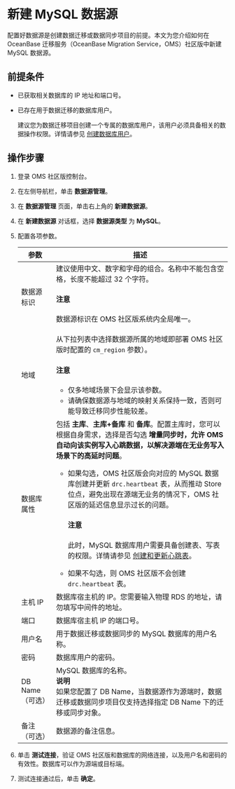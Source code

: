 # 新建 MySQL 数据源

配置好数据源是创建数据迁移或数据同步项目的前提。本文为您介绍如何在 OceanBase 迁移服务（OceanBase Migration Service，OMS）社区版中新建 MySQL 数据源。

## 前提条件

* 已获取相关数据库的 IP 地址和端口号。

* 已存在用于数据迁移的数据库用户。

  建议您为数据迁移项目创建一个专属的数据库用户，该用户必须具备相关的数据操作权限。详情请参见 [创建数据库用户](../300.create-a-database-user.md)。

## 操作步骤

1. 登录 OMS 社区版控制台。

2. 在左侧导航栏，单击 **数据源管理**。

3. 在 **数据源管理** 页面，单击右上角的 **新建数据源**。

4. 在 **新建数据源** 对话框，选择 **数据源类型** 为 **MySQL**。

5. 配置各项参数。

   |   **参数**    |                **描述**                      |
   |-------------|--------------------------------------|
   | 数据源标识       | 建议使用中文、数字和字母的组合。名称中不能包含空格，长度不能超过 32 个字符。<main id="notice" type='notice'><h4>注意</h4><p>数据源标识在 OMS 社区版系统内全局唯一。</p></main>                                                                                                                                                                                                                                                                                            |
   | 地域          | 从下拉列表中选择数据源所属的地域即部署 OMS 社区版时配置的 `cm_region` 参数）。<main id="notice" type='notice'><h4>注意</h4><ul><li> 仅多地域场景下会显示该参数。   <li>请确保数据源与地域的映射关系保持一致，否则可能导致迁移同步性能较差。    </ul> </main>                                                                                                               |
   | 数据库属性       | 包括 **主库**、**主库+备库** 和 **备库**。配置主库时，您可以根据自身需求，选择是否勾选 **增量同步时，允许 OMS 自动向该实例写入心跳数据，以解决源端在无业务写入场景下的高延时问题**。 <ul><li> 如果勾选，OMS 社区版会向对应的 MySQL 数据库创建并更新 `drc.heartbeat` 表，从而推动 Store 位点，避免出现在源端无业务的情况下，OMS 社区版的延迟信息显示过长的问题。<main id="notice" type='notice'><h4>注意</h4><p>此时，MySQL 数据库用户需要具备创建表、写表的权限。详情请参见 [创建和更新心跳表](../../600.data-migration/1600.migration-function-introduction/700.create-heartbeat.md)。</p></main>   <li> 如果不勾选，则 OMS 社区版不会创建 `drc.heartbeat` 表。    |
   | 主机 IP       | 数据库宿主机的 IP。您需要输入物理 RDS 的地址，请勿填写中间件的地址。                                                                                                                                                                                                                                                                                                                   |
   | 端口          | 数据库宿主机 IP 的端口号。                                                                                                                                                                                                                                                                                                                                          |
   | 用户名         | 用于数据迁移或数据同步的 MySQL 数据库的用户名称。                                                                                                                                                                                                                                                                                                                             |
   | 密码          | 数据库用户的密码。                                                                                                                                                                                                                                                                                                                                                |
   | DB Name（可选） | MySQL 数据库的名称。<br>**说明**<br>如果您配置了 DB Name，当数据源作为源端时，数据迁移或数据同步项目仅支持选择指定 DB Name 下的迁移或同步对象。                                                                                                                                                                                                                                                                                                                                          |
   | 备注（可选）      | 数据源的备注信息。                                                                                                                                                                                                                                                                                                                                                |

6. 单击 **测试连接**，验证 OMS 社区版和数据库的网络连接，以及用户名和密码的有效性。数据库可以作为源端或目标端。

7. 测试连接通过后，单击 **确定**。
